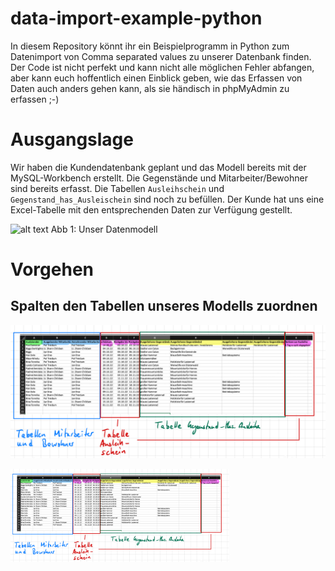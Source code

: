 # data-import-example-python

In diesem Repository könnt ihr ein Beispielprogramm in Python zum Datenimport von Comma separated values zu unserer Datenbank finden. Der Code ist nicht perfekt und kann nicht alle möglichen Fehler abfangen, aber kann euch hoffentlich einen Einblick geben, wie das Erfassen von Daten auch anders gehen kann, als sie händisch in phpMyAdmin zu erfassen ;-)

# Ausgangslage

Wir haben die Kundendatenbank geplant und das Modell bereits mit der MySQL-Workbench erstellt. Die Gegenstände und Mitarbeiter/Bewohner sind bereits erfasst. Die Tabellen `Ausleihschein` und `Gegenstand_has_Ausleischein` sind noch zu befüllen. Der Kunde hat uns eine Excel-Tabelle mit den entsprechenden Daten zur Verfügung gestellt.

![alt text](https://github.com/shufflebyte/data-import-example-python/blob/master/misc/musterl%C3%B6sung.png?raw=true)
Abb 1: Unser Datenmodell

# Vorgehen

## Spalten den Tabellen unseres Modells zuordnen

![alt text](https://github.com/shufflebyte/data-import-example-python/blob/master/misc/daten.jpeg?raw=true)

<img src="https://github.com/shufflebyte/data-import-example-python/blob/master/misc/daten.jpeg?raw=true" width="350" title="hover text">
